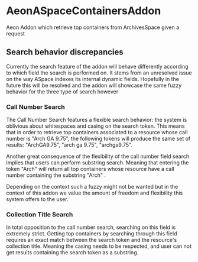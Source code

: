# AeonASpaceContainersAddon
Aeon Addon which retrieve top containers from ArchivesSpace given a request 

## Search behavior discrepancies

Currently the search feature of the addon will behave differently according to which field the search is performed on. It stems from an unresolved issue on the way ASpace indexes its internal dynamic fields. Hopefully in the future this will be resolved and the addon will showcase the same fuzzy behavior for the three type of search however

### Call Number Search

The Call Number Search features a flexible search behavior: the system is oblivious about whitespaces and casing on the search token. This means that in order to retrieve top containers associated to a resource whose call number is "Arch GA 9.75", the following tokens will produce the same set of results: "ArchGA9.75", "arch ga 9.75", "archga9.75".

Another great consequence of the flexibility of the call number field search implies that users can perform substring search. Meaning that entering the token "Arch" will return all top containers whose resource have a call number containing the substring "Arch" .

Depending on the context such a fuzzy might not be wanted but in the context of this addon we value the amount of freedom and flexibility this system offers to the user.

### Collection Title Search

In total opposition to the call number search, searching on this field is extremely strict. Getting top containers by searching through this field requires an exact match between the search token and the resource's collection title. Meaning the casing needs to be respected, and user can not get results containing the search token as a substring.
